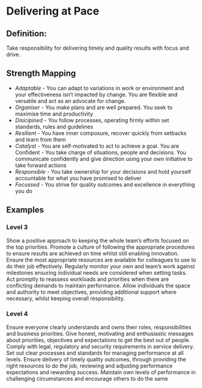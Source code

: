 # Delivering at Pace

## Definition: 

Take responsibility for delivering timely and quality results with focus and drive.     

## Strength Mapping 

* _Adaptable_ - You can adapt to variations in work or environment and your
effectiveness isn’t impacted by change. You are flexible and versatile
and act as an advocate for change.
* _Organiser_ - You make plans and are well prepared. You seek to maximise time and productivity
* _Disicipined_ - You follow processes, operating firmly within set standards, rules and guidelines
* _Resilient_ - You have inner composure, recover quickly from setbacks and learn from them
* _Catalyst_ - You are self-motivated to act to achieve a goal. You are Confident - You take charge of situations, people and decisions. You communicate confidently and give direction using your own initiative to take forward actions
* _Responsible_ - You take ownership for your decisions and hold yourself accountable for what you have promised to deliver
* _Focussed_ - You strive for quality outcomes and excellence in everything you do 

## Examples 

### Level 3

Show a positive approach to keeping the whole team’s efforts focused on the top priorities. Promote a culture of following the appropriate procedures to ensure results are achieved on time whilst still enabling innovation. Ensure the most appropriate resources are available for colleagues to use to do their job effectively. Regularly monitor your own and team’s work against milestones ensuring individual needs are considered when setting tasks. Act promptly to reassess workloads and priorities when there are conflicting demands to maintain performance. Allow individuals the space and authority to meet objectives, providing additional support where necessary, whilst keeping overall responsibility.

### Level 4 

Ensure everyone clearly understands and owns their roles, responsibilities and business priorities. Give honest, motivating and enthusiastic messages about priorities, objectives and expectations to get the best out of people. Comply with legal, regulatory and security requirements in service delivery. Set out clear processes and standards for managing performance at all levels. Ensure delivery of timely quality outcomes, through providing the right resources to do the job, reviewing and adjusting performance expectations and rewarding success. Maintain own levels of performance in challenging circumstances and encourage others to do the same